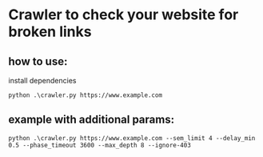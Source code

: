 # Crawler to check your website for broken links

## how to use:
install dependencies 

```python .\crawler.py https://www.example.com```

## example with additional params:
```python .\crawler.py https://www.example.com --sem_limit 4 --delay_min 0.5 --phase_timeout 3600 --max_depth 8 --ignore-403```
